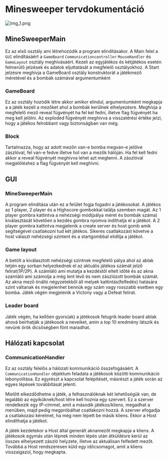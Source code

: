 # Minesweeper tervdokumentáció

![img_1.png](img_1.png)


## MineSweeperMain

Ez az első osztály ami létrehozódik a program elindításakor. A Main felel a ```GUI``` elindításáért a ```GameBoard``` ```Communicationcontroller``` ```MouseHandler``` és ```GameLayout``` osztály meghívásáért.
Kezeli az egyjátékos és kétjátékos esetén felmerülő jelzések és adatok eljuttatását a megfelelő osztályokhoz.
A Start jelzésre meghívja a GameBoard osztály konstruktorát a játékmező méretével és a bombák számával argumentumként


### GameBoard

Ez az osztály hozódik létre akkor amikor elindul, argumentumként megkapja a
a játék kezeli a mezőket ahol a bombák kerülnek elhelyezésre.
Meghívja a megfelelő mező reveal fügvényét ha fel kel fedni, illetve flag fügvényét ha meg kell jelölni.
Az exploded fügvényét meghívva a visszatérési értéke jelzi, hogy a játékos felrobbant vagy biztonságban van még.


### Block

Tartalmazza, hogy az adott mezőn van-e bomba megvan-e jelölve zászlóval, fel van-e fedve illetve hol van a mezők hálóján.
Ha fel kell fedni akkor a reveal fügvényét meghívva lehet azt megtenni.
A zászlóval megjelöléshez a flag fügvényét kell meghívni.

## GUI

### MineSweeperMain

A program elindítása után ez a felület fogja fogadni a játékosokat.
A játékos az 1 player, 2 player és a Highscore gombokkal találja szemben magát.
Az 1 player gombra kattintva a nehézségi mód(pálya méret és bombák száma) kiválasztását követően a kezdés gombra nyomva indíthatja el a játékot.
A 2 player gombra kattintva megjelenik a create server és host gomb amik segítségével csatlakozni tud két játékos.
Sikeres csatlakozást követve a host választ nehézségi szintent és a startgombbal elidítja a játékot.

### Game layout

A betölt a kiválasztott nehézségi szintnek megfelelő pálya ahol az ablak tetjén egy sorban helyezkednek el az aktuális játékos számát jelző felirat(1P/2P).
A számláló ami mutatja a kezdéstől eltelt időté és az akna számláló ami számolja a még lent lévő és nem zászlózott bombák számát.
Az akna mező önálló négyzetekből áll melyek kattintás(felfedés) hatására szint váltanak és megjelenhet bennük egy szám vagy rosszabb esetben egy bomba.
Játék végén megjelenik a Victoriy vagy a Defeat felirat.

### Leader board

Játék végén, ha kellően gyors(ak) a játékosok felugrik leader board ablak ahová beírhatják a játékosok a neveiket,
amin a top 10 eredmény látszik és nevünk örök dicsőségben fönt maradhat.



## Hálózati kapcsolat

### CommunicationHandler

Ez az osztály felelős a hálózati kommunikáció összefogásáért.
A `CommunicationHandler` objektum feladata a játékosok közötti kommunikáció lebonyolítása.
Ez egyrészt a kapcsolat felépítését, másrészt a játék során az egyes lépések továbbítását jelenti.

Mielőtt elkezdődhetne a játék, a felhasználóknak két lehetőségük van, de legalább az egyiküknek/host létre kell hoznia egy szervert.
Ez a szerver rendelkezik egy IP-címmel, amit a második játékos/kliens, megadhat a menüben,
majd pedig megpróbálhat csatlakozni hozzá. A szerver efogadja a csatlakozási kérelmet, ha még nem lépett be másik kliens.
Ekkor a Host elindíthatja a játékot.

A játék kezdetekor a Host által generált aknamezőt megkapja a kliens. A játékosok egymás után lépnek minden lépés után
átküldésre kerül az összes elhelyezett zászló helyzete, illetve az aktuálisan felfedett mezőt.
Továbbá a Host rendszeresen küld egy időcsomagot, amit a kliens visszaigazol, hogy megkapta.
